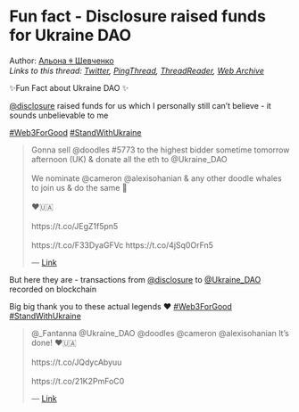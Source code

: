 # Fun fact - Disclosure raised funds for Ukraine DAO

Author: [Альона ꑭ Шевченко](https://twitter.com/cryptodrftng)  
*Links to this thread: [Twitter](https://twitter.com/cryptodrftng/status/1537699799641862148), [PingThread](https://pingthread.com/thread/1537699799641862148), [ThreadReader](https://threadreaderapp.com/thread/1537699799641862148.html), [Web Archive](https://web.archive.org/web/*/https://twitter.com/cryptodrftng/status/1537699799641862148)*

✨Fun Fact about Ukraine DAO ✨

[@disclosure](https://twitter.com/disclosure) raised funds for us which I personally still can’t believe - it sounds unbelievable to me

[#Web3ForGood](https://twitter.com/hashtag/Web3ForGood) [#StandWithUkraine](https://twitter.com/hashtag/StandWithUkraine)

<blockquote class="twitter-tweet">
    <p lang="en" dir="ltr">
    Gonna sell @doodles #5773 to the highest bidder sometime tomorrow afternoon (UK)  &amp; donate all the eth to @Ukraine_DAO <br />
    <br />
    We nominate @cameron @alexisohanian &amp; any other doodle whales to join us &amp; do the same 🙏 <br />
    <br />
    ❤️🇺🇦 <br />
    <br />
    https://t.co/JEgZ1f5pn5<br />
    <br />
    https://t.co/F33DyaGFVc https://t.co/4jSq0OrFn5<br />
    </p>
    &mdash; <a href="https://twitter.com/disclosure/status/1499459686147502085">Link</a>
</blockquote>

But here they are - transactions from [@disclosure](https://twitter.com/disclosure) to [@Ukraine_DAO](https://twitter.com/Ukraine_DAO) recorded on blockchain 

Big big thank you to these actual legends ❤️ 
[#Web3ForGood](https://twitter.com/hashtag/Web3ForGood) [#StandWithUkraine](https://twitter.com/hashtag/StandWithUkraine)

<blockquote class="twitter-tweet">
    <p lang="en" dir="ltr">
    @_Fantanna @Ukraine_DAO @doodles @cameron @alexisohanian It’s done! ❤️🇺🇦 <br />
    <br />
    https://t.co/JQdycAbyuu<br />
    <br />
    https://t.co/21K2PmFoC0<br />
    </p>
    &mdash; <a href="https://twitter.com/disclosure/status/1501947282022830083">Link</a>
</blockquote>
